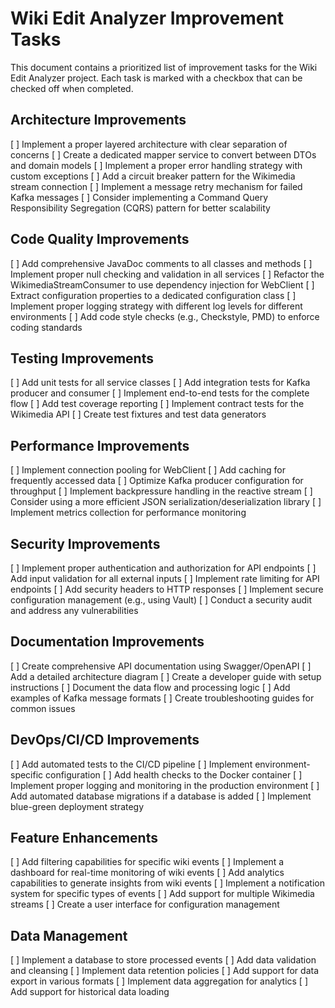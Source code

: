 # Wiki Edit Analyzer Improvement Tasks

This document contains a prioritized list of improvement tasks for the Wiki Edit Analyzer project. Each task is marked with a checkbox that can be checked off when completed.

## Architecture Improvements

[ ] Implement a proper layered architecture with clear separation of concerns
[ ] Create a dedicated mapper service to convert between DTOs and domain models
[ ] Implement a proper error handling strategy with custom exceptions
[ ] Add a circuit breaker pattern for the Wikimedia stream connection
[ ] Implement a message retry mechanism for failed Kafka messages
[ ] Consider implementing a Command Query Responsibility Segregation (CQRS) pattern for better scalability

## Code Quality Improvements

[ ] Add comprehensive JavaDoc comments to all classes and methods
[ ] Implement proper null checking and validation in all services
[ ] Refactor the WikimediaStreamConsumer to use dependency injection for WebClient
[ ] Extract configuration properties to a dedicated configuration class
[ ] Implement proper logging strategy with different log levels for different environments
[ ] Add code style checks (e.g., Checkstyle, PMD) to enforce coding standards

## Testing Improvements

[ ] Add unit tests for all service classes
[ ] Add integration tests for Kafka producer and consumer
[ ] Implement end-to-end tests for the complete flow
[ ] Add test coverage reporting
[ ] Implement contract tests for the Wikimedia API
[ ] Create test fixtures and test data generators

## Performance Improvements

[ ] Implement connection pooling for WebClient
[ ] Add caching for frequently accessed data
[ ] Optimize Kafka producer configuration for throughput
[ ] Implement backpressure handling in the reactive stream
[ ] Consider using a more efficient JSON serialization/deserialization library
[ ] Implement metrics collection for performance monitoring

## Security Improvements

[ ] Implement proper authentication and authorization for API endpoints
[ ] Add input validation for all external inputs
[ ] Implement rate limiting for API endpoints
[ ] Add security headers to HTTP responses
[ ] Implement secure configuration management (e.g., using Vault)
[ ] Conduct a security audit and address any vulnerabilities

## Documentation Improvements

[ ] Create comprehensive API documentation using Swagger/OpenAPI
[ ] Add a detailed architecture diagram
[ ] Create a developer guide with setup instructions
[ ] Document the data flow and processing logic
[ ] Add examples of Kafka message formats
[ ] Create troubleshooting guides for common issues

## DevOps/CI/CD Improvements

[ ] Add automated tests to the CI/CD pipeline
[ ] Implement environment-specific configuration
[ ] Add health checks to the Docker container
[ ] Implement proper logging and monitoring in the production environment
[ ] Add automated database migrations if a database is added
[ ] Implement blue-green deployment strategy

## Feature Enhancements

[ ] Add filtering capabilities for specific wiki events
[ ] Implement a dashboard for real-time monitoring of wiki events
[ ] Add analytics capabilities to generate insights from wiki events
[ ] Implement a notification system for specific types of events
[ ] Add support for multiple Wikimedia streams
[ ] Create a user interface for configuration management

## Data Management

[ ] Implement a database to store processed events
[ ] Add data validation and cleansing
[ ] Implement data retention policies
[ ] Add support for data export in various formats
[ ] Implement data aggregation for analytics
[ ] Add support for historical data loading